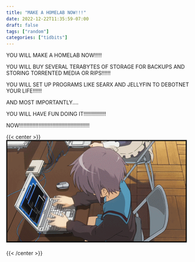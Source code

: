 ```yaml
---
title: "MAKE A HOMELAB NOW!!!"
date: 2022-12-22T11:35:59-07:00
draft: false
tags: ["random"]
categories: ["tidbits"]
---
```


YOU WILL MAKE A HOMELAB NOW!!!!!        

YOU WILL BUY SEVERAL TERABYTES OF STORAGE FOR BACKUPS AND STORING TORRENTED MEDIA OR RIPS!!!!!!         

YOU WILL SET UP PROGRAMS LIKE SEARX AND JELLYFIN TO DEBOTNET YOUR LIFE!!!!!!     

AND MOST IMPORTANTLY....            

YOU WILL HAVE FUN DOING IT!!!!!!!!!!!!!!!           

NOW!!!!!!!!!!!!!!!!!!!!!!!!!!!!!!!!!!!!!!!!!!!!!!!              

{{< center >}}
    <br>
    <img style="max-width:600px;max-height:auto;border:0.25em solid black;" src="images/anime-typing.gif">
    <br>
    <br>
{{< /center >}}